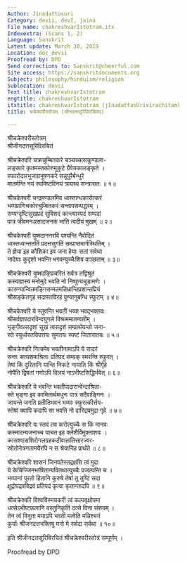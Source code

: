 ```yaml
---
Author: Jinadattasuri
Category: devii, devI, jaina
File name: chakreshvarIstotram.itx
Indexextra: (Scans 1, 2)
Language: Sanskrit
Latest update: March 30, 2019
Location: doc_devii
Proofread by: DPD
Send corrections to: Sanskrit@cheerful.com
Site access: https://sanskritdocuments.org
Subject: philosophy/hinduism/religion
Sublocation: devii
Text title: chakreshvarIstotram
engtitle: chakreshvarIstotram
itxtitle: chakreshvarIstotram (jInadattasUrivirachitam)
title: चक्रेश्वरीस्तोत्रम् (जीनदत्तसूरिविरचितम्)

---
```

  
 श्रीचक्रेश्वरीस्तोत्रम्   
श्रीजीनदत्तसूरिविरचितं  
  
श्रीचक्रेश्वरि चक्रचुम्बितकरे चञ्चच्चलत्कुण्डला-  
     लङ्कारे कृतमस्तकोरुमुकुटे ग्रैवेयकालङ्कृते ।  
स्फारोदारभुजाग्रभूषणकरे सन्नूपुरैर्बन्धुरे  
     मातर्मन्ति नयं स्वमिष्टविनयं त्रायस्व सन्त्रासतः ॥ १॥  
  
श्रीचकेश्वरी चन्द्रमण्डलमिव ध्वस्तान्धकारोत्करं  
     भव्यप्राणिचकोरचुम्बितकरं सन्तापसम्पद्धरम् ।  
सम्यग्दृष्टिसुखप्रदं सुविशदं कान्त्यास्पदं सम्पदां  
     पात्रं जीवमनःप्रसादजनकं भाति त्वदीयं मुखम् ॥ २॥  
  
श्रीचकेश्वरी युष्मदाननरविं पश्यन्ति नैवोदितं  
     ध्वस्तध्वान्तततिं प्रदत्तसुगतिं सम्प्राप्तमार्गस्थितिम् ।  
ते ज्ञेया इह कौशिका इव जना हेयाः सतां सर्वथा  
     नादेयाः कुदृशो भवन्ति भगवन्युच्चैःशिव वाञ्छताम् ॥ ३॥  
  
श्रीचक्रेश्वरी युष्मदङ्घ्रिचरितं सर्वत्र तद्विश्रुतं  
     कस्याज्ञस्य मनोमुदे भवति नो निष्पुण्यचूडामणेः ।  
कारुण्यान्वितमङ्गिसम्मतमतिभ्रान्तिप्रशान्तप्रियं  
     श्रीसङ्केतगृहं सदास्तविरहं पुण्यानुबन्धि स्फुटम् ॥ ४॥  
  
श्रीचकेश्वरि ये स्तुवन्ति भवतीं भव्या भवद्भक्तयः  
     श्रीसर्वज्ञपदारविन्दयुगले विश्राममातन्वतीम् ।  
भृङ्गीवत्सदृशां सुखं त्वसदृशं सम्प्रार्थयन्तो जना-  
     स्ते स्युर्ध्वस्तविपत्तयः सुमतयः स्पष्टं जितारातयः ॥ ५॥  
  
श्रीचक्रेश्वरि नित्यमेव भवतीनामाऽपि ये सादरं  
     सन्तः सत्यशमाश्रिताः प्रतिपदं सम्यक् स्मरन्ति स्फुरत् ।  
तेषां किं दुरितानि यान्ति निकटे नायाति किं श्रीर्गृहे  
     नोपैति द्विषतां गणोऽपि विलयं नाऽभीष्टसिद्धिर्भवेत् ॥ ६॥  
  
श्रीचक्रेश्वरि ये भवन्ति भवतीपादारान्वेन्दाश्रिता-  
     स्ते भृङ्गा इव कामितार्थमधुनः पात्रं सदैवाङ्गिनः ।  
जायन्ते जगति प्रतीतिभवनं भव्याः स्फुरत्कीर्त्तय-  
     स्तेषां क्वापि कदापि सा भवति नो दारिद्र्यमुद्रा गृहे ॥ ७॥  
  
श्रीचक्रेश्वरि यः स्तवं तव करोत्युच्चैः स किं मानवः  
     कस्मादन्यजनाच्च याचत इह क्लेशैर्विमुक्ताशयः ।  
कासश्वासशिरोगलग्रहकटीवातातिसारज्वर-  
     स्रोतोनेत्रगतामयैरपि न स श्रेयानिह प्रार्थते ॥ ८॥  
  
श्रीचक्रेश्वरि शासनं जिनपतेस्तद्रक्षसि त्वं मुदा  
     ये केचिज्जिनभाषितान्यवितथात्युच्चैः प्रजल्पन्ति च ।  
भव्यानां पुरतो हितानि कुरुषे तेषां तु तुष्टिं सदा  
     क्षुद्रोपद्रवविद्रवं प्रतिपदं कृत्वा कृतान्तादपि ॥ ९॥  
  
श्रीचक्रेश्वरि विश्वविस्मयकरी त्वं कल्पवृक्षोपमा  
     धत्सेऽभीष्टफलानि वस्तुनिकृतिं दत्से विना संशयम् ।  
तेन त्वं विनुता मयाऽपि भवती मत्वेति मन्निश्चयं  
     कुर्याः श्रीजनदत्तभक्तिषु मनो मे सर्वदा सर्वथा ॥ १०॥  
  
इति श्रीजीनदत्तसूरिविरचितं श्रीचक्रेश्वरीस्तोत्रं सम्पूर्णम् ।  
  
  
Proofread by DPD  
  
